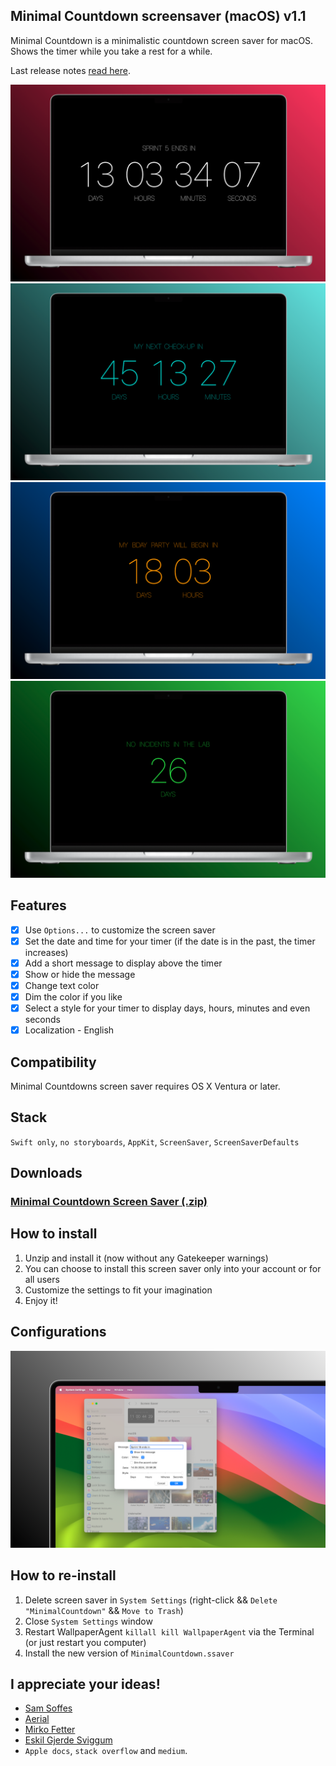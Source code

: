 ## Minimal Countdown screensaver (macOS) v1.1

Minimal Countdown is a minimalistic countdown screen saver for macOS. Shows the timer while you take a rest for a while. 

Last release notes [read here](https://github.com/SKemenov/MinimalCountdown/releases).

![Screenshot](vendors/mc-screenshot-01s.png)
![Screenshot](vendors/mc-screenshot-03s.png)
![Screenshot](vendors/mc-screenshot-04s.png)
![Screenshot](vendors/mc-screenshot-05s.png)


## Features

- [x] Use `Options...` to customize the screen saver
- [x] Set the date and time for your timer (if the date is in the past, the timer increases)
- [x] Add a short message to display above the timer
- [x] Show or hide the message
- [x] Change text color
- [x] Dim the color if you like
- [x] Select a style for your timer to display days, hours, minutes and even seconds
- [x] Localization - English

## Compatibility
Minimal Countdowns screen saver requires OS X Ventura or later.


## Stack 
`Swift only`, `no storyboards`, `AppKit`, `ScreenSaver`, `ScreenSaverDefaults`

## Downloads
### [Minimal Countdown Screen Saver (.zip)](https://github.com/SKemenov/MinimalCountdown/releases/download/1.1/MinimalCountdown.saver.zip)

## How to install
1. Unzip and install it (now without any Gatekeeper warnings)
2. You can choose to install this screen saver only into your account or for all users
3. Customize the settings to fit your imagination
4. Enjoy it!

## Configurations
![Configurations](vendors/mc-screenshot-02s.png)


## How to re-install
1. Delete screen saver in `System Settings` (right-click && `Delete "MinimalCountdown"` && `Move to Trash`)
2. Close `System Settings` window
3. Restart WallpaperAgent `killall kill WallpaperAgent` via the Terminal (or just restart you computer)
4. Install the new version of `MinimalCountdown.ssaver`



## I appreciate your ideas!

- [Sam Soffes](https://github.com/soffes/Countdown)
- [Aerial](https://github.com/AerialScreensaver/ScreenSaverMinimal)
- [Mirko Fetter](https://github.com/mirkofetter/ScreenSaverMinimal/tree/master)
- [Eskil Gjerde Sviggum](https://github.com/Eskils/JellyfishSaver)
- `Apple docs`, `stack overflow` and `medium`.
